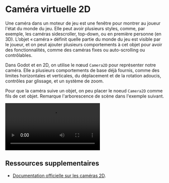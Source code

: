 # Caméra virtuelle 2D

Une caméra dans un moteur de jeu est une fenêtre pour montrer au joueur l'état du monde du jeu. Elle peut avoir plusieurs styles, comme, par exemple, les caméras sidescroller, top-down, ou en première personne (en 3D). L’objet « caméra » définit quelle partie du monde du jeu est visible par le joueur, et on peut ajouter plusieurs comportements à cet objet pour avoir des fonctionnalités, comme des caméras fixes ou auto-scrolling ou contrôlables.

Dans Godot et en 2D, on utilise le nœud `Camera2D` pour représenter notre caméra. Elle a plusieurs comportements de base déjà fournis, comme des limites horizontales et verticales, du déplacement et de la rotation adoucis, contrôles par glissage, et un système de zoom. 

Pour que la caméra suive un objet, on peu placer le noeud `Camera2D` comme fils de cet objet. Remarque l'arborescence de scène dans l'exemple suivant.

<video controls src="20250922-1911-40.9178403.mp4" title="Title"></video>

## Ressources supplementaires

* [Documentation officielle sur les caméras 2D](https://docs.godotengine.org/fr/4.x/classes/class_camera2d.html).